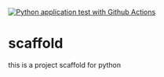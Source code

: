 [![Python application test with Github Actions](https://github.com/ankurKumar1988/scaffold/actions/workflows/main.yml/badge.svg)](https://github.com/ankurKumar1988/scaffold/actions/workflows/main.yml)

# scaffold
this is a project scaffold for python
